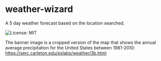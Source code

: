 # weather-wizard
A 5 day weather forecast based on the location searched. 

![License: MIT](https://img.shields.io/badge/License-MIT-blue.svg)



The banner image is a cropped version of the map that shows the annual average precipitation for the United States between 1981-2010: https://serc.carleton.edu/eslabs/weather/3b.html 